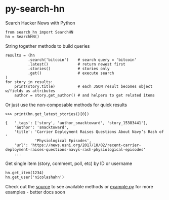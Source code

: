 # py-search-hn
Search Hacker News with Python

```
from search_hn import SearchHN
hn = SearchHN()
```


String together methods to build queries
```
results = (hn
          .search('bitcoin')    # search query = 'bitcoin'
          .latest()             # return newest first
          .stories()            # stories only
          .get()                # execute search
)
for story in results: 
    print(story.title)          # each JSON result becomes object w/fields as attributes 
    author = story.get_author() # and helpers to get related items
```


Or just use the non-composable methods for quick results
```
>>> print(hn.get_latest_stories()[0])

{   '_tags': ['story', 'author_smacktoward', 'story_15383441'],
    'author': 'smacktoward',
    'title': 'Carrier Deployment Raises Questions About Navy’s Rash of '
             'Physiological Episodes',
    'url': 'https://news.usni.org/2017/10/02/recent-carrier-deployment-raises-questions-navys-rash-physiological-episodes'
    ...
```

Get single item (story, comment, poll, etc) by ID or username
```
hn.get_item(1234)
hn.get_user('nicolashahn')
```

Check out the [source](search_hn.py) to see available methods or [example.py](example.py) for more examples - better docs soon
